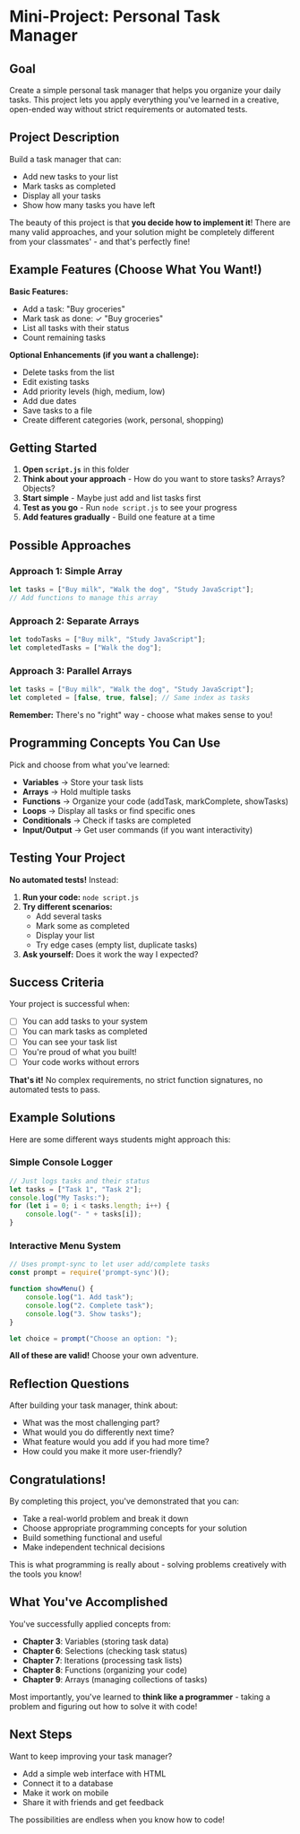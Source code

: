 # Mini-Project: Personal Task Manager

## Goal

Create a simple personal task manager that helps you organize your daily tasks. This project lets you apply everything you've learned in a creative, open-ended way without strict requirements or automated tests.

## Project Description

Build a task manager that can:
- Add new tasks to your list
- Mark tasks as completed
- Display all your tasks
- Show how many tasks you have left

The beauty of this project is that **you decide how to implement it**! There are many valid approaches, and your solution might be completely different from your classmates' - and that's perfectly fine!

## Example Features (Choose What You Want!)

**Basic Features:**
- Add a task: "Buy groceries"
- Mark task as done: ✓ "Buy groceries" 
- List all tasks with their status
- Count remaining tasks

**Optional Enhancements (if you want a challenge):**
- Delete tasks from the list
- Edit existing tasks
- Add priority levels (high, medium, low)
- Add due dates
- Save tasks to a file
- Create different categories (work, personal, shopping)

## Getting Started

1. **Open `script.js`** in this folder
2. **Think about your approach** - How do you want to store tasks? Arrays? Objects?
3. **Start simple** - Maybe just add and list tasks first
4. **Test as you go** - Run `node script.js` to see your progress
5. **Add features gradually** - Build one feature at a time

## Possible Approaches

### Approach 1: Simple Array
```javascript
let tasks = ["Buy milk", "Walk the dog", "Study JavaScript"];
// Add functions to manage this array
```

### Approach 2: Separate Arrays
```javascript
let todoTasks = ["Buy milk", "Study JavaScript"];
let completedTasks = ["Walk the dog"];
```

### Approach 3: Parallel Arrays
```javascript
let tasks = ["Buy milk", "Walk the dog", "Study JavaScript"];
let completed = [false, true, false]; // Same index as tasks
```

**Remember:** There's no "right" way - choose what makes sense to you!

## Programming Concepts You Can Use

Pick and choose from what you've learned:
- **Variables** → Store your task lists
- **Arrays** → Hold multiple tasks
- **Functions** → Organize your code (addTask, markComplete, showTasks)
- **Loops** → Display all tasks or find specific ones
- **Conditionals** → Check if tasks are completed
- **Input/Output** → Get user commands (if you want interactivity)

## Testing Your Project

**No automated tests!** Instead:
1. **Run your code:** `node script.js`
2. **Try different scenarios:**
   - Add several tasks
   - Mark some as completed
   - Display your list
   - Try edge cases (empty list, duplicate tasks)
3. **Ask yourself:** Does it work the way I expected?

## Success Criteria

Your project is successful when:
- [ ] You can add tasks to your system
- [ ] You can mark tasks as completed
- [ ] You can see your task list
- [ ] You're proud of what you built!
- [ ] Your code works without errors

**That's it!** No complex requirements, no strict function signatures, no automated tests to pass.

## Example Solutions

Here are some different ways students might approach this:

### Simple Console Logger
```javascript
// Just logs tasks and their status
let tasks = ["Task 1", "Task 2"];
console.log("My Tasks:");
for (let i = 0; i < tasks.length; i++) {
    console.log("- " + tasks[i]);
}
```

### Interactive Menu System
```javascript
// Uses prompt-sync to let user add/complete tasks
const prompt = require('prompt-sync')();

function showMenu() {
    console.log("1. Add task");
    console.log("2. Complete task");
    console.log("3. Show tasks");
}

let choice = prompt("Choose an option: ");
```

**All of these are valid!** Choose your own adventure.

## Reflection Questions

After building your task manager, think about:
- What was the most challenging part?
- What would you do differently next time?
- What feature would you add if you had more time?
- How could you make it more user-friendly?

## Congratulations!

By completing this project, you've demonstrated that you can:
- Take a real-world problem and break it down
- Choose appropriate programming concepts for your solution
- Build something functional and useful
- Make independent technical decisions

This is what programming is really about - solving problems creatively with the tools you know!

## What You've Accomplished

You've successfully applied concepts from:
- **Chapter 3**: Variables (storing task data)
- **Chapter 6**: Selections (checking task status)
- **Chapter 7**: Iterations (processing task lists)
- **Chapter 8**: Functions (organizing your code)
- **Chapter 9**: Arrays (managing collections of tasks)

Most importantly, you've learned to **think like a programmer** - taking a problem and figuring out how to solve it with code!

## Next Steps

Want to keep improving your task manager?
- Add a simple web interface with HTML
- Connect it to a database
- Make it work on mobile
- Share it with friends and get feedback

The possibilities are endless when you know how to code!